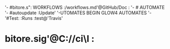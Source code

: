  '- #bitore.s":
 WORKFLOWS :/workflows.md'@GitHub/Doc : 
  '- # AUTOMATE 
  '- #autoupdate :Update'
  '-UTOMATES BEGIN GLOW4 AUTOMATES
  '- '#Test: :Runs :test@'Travis'
  # bitore.sig'@C://ci\I :
  
